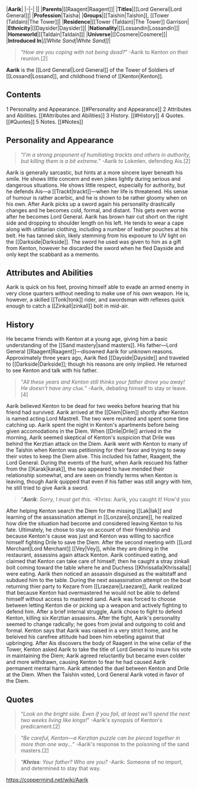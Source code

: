 |**Aarik**|
|-|-|
||
|**Parents**|[[Raagent\|Raagent]]|
|**Titles**|[[Lord General\|Lord General]]|
|**Profession**|Taisha|
|**Groups**|[[Taishin\|Taishin]], [[Tower (Taldain)\|The Tower]]|
|**Residence**|[[Tower (Taldain)\|The Tower]] Garrison|
|**Ethnicity**|[[Daysider\|Daysider]]|
|**Nationality**|[[Lossandin\|Lossandin]]|
|**Homeworld**|[[Taldain\|Taldain]]|
|**Universe**|[[Cosmere\|Cosmere]]|
|**Introduced In**|*[[White Sand\|White Sand]]*|

>“*How are you coping with not being dead?*”
\-Aarik to Kenton on their reunion.[2]


**Aarik** is the [[Lord General\|Lord General]] of the Tower of Soldiers of [[Lossand\|Lossand]], and childhood friend of [[Kenton\|Kenton]].

## Contents

1 Personality and Appearance. [[#Personality and Appearance]] 
2 Attributes and Abilities. [[#Attributes and Abilities]] 
3 History. [[#History]] 
4 Quotes. [[#Quotes]] 
5 Notes. [[#Notes]] 


## Personality and Appearance
>“*I'm a strong proponent of humiliating trackts and others in authority, but killing them is a bit extreme.*”
\-Aarik to Lokmlen, defending Ais.[2]


Aarik is generally sarcastic, but hints at a more sincere layer beneath his smile. He shows little concern and even jokes lightly during serious and dangerous situations. He shows little respect, especially for authority, but he defends Ais—a [[Trackt\|trackt]]—when her life is threatened. His sense of humour is rather acerbic, and he is shown to be rather gloomy when on his own. After Aarik picks up a sword again his personality drastically changes and he becomes cold, formal, and distant. This gets even worse after he becomes Lord General.
Aarik has brown hair cut short on the right side and dropping to shoulder length on his left. He tends to wear a cape along with utilitarian clothing, including a number of leather pouches at his belt. He has tanned skin, likely stemming from his exposure to UV light on the [[Darkside\|Darkside]]. The sword he used was given to him as a gift from Kenton, however he discarded the sword when he fled Dayside and only kept the scabbard as a memento.

## Attributes and Abilities
Aarik is quick on his feet, proving himself able to evade an armed enemy in very close quarters without needing to make use of his own weapon. He is, however, a skilled [[Tonk\|tonk]] rider, and swordsman  with reflexes quick enough to catch a [[Zinkall\|zinkall]] bolt in mid-air.

## History
He became friends with Kenton at a young age, giving him a basic understanding of the [[Sand mastery\|sand masters]]. His father—Lord General [[Raagent\|Raagent]]—disowned Aarik for unknown reasons. Approximately three years ago, Aarik fled [[Dayside\|Dayside]] and traveled to [[Darkside\|Darkside]]; though his reasons are only implied. He returned to see Kenton and talk with his father.

>“*All these years and Kenton still thinks your father drove you away! He doesn't have any clue.*”
\-Aarik, debating himself to stay or leave.[4]

Aarik believed Kenton to be dead for two weeks before hearing that his friend had survived. Aarik arrived at the [[Diem\|Diem]] shortly after Kenton is named acting Lord Mastrell. The two were reunited and spent some time catching up. Aarik spent the night in Kenton's apartments before being given accomodations in the Diem. When [[Drile\|Drile]] arrived in the morning, Aarik seemed skeptical of Kenton's suspicion that Drile was behind the Kerztian attack on the Diem.
Aarik went with Kenton to many of the Taishin when Kenton was petitioning for their favor and trying to sway their votes to keep the Diem alive. This included his father, Raagent, the Lord General. During the events of the hunt, when Aarik rescued his father from the [[Karak\|karak]], the two appeared to have mended their relationship somewhat, and are seen on friendly terms when Kenton is leaving, though Aarik quipped that even if his father was still angry with him, he still tried to give Aarik a sword.

>“***Aarik**: Sorry, I must get this.*
\-Khriss: Aarik, you caught it! How'd you


After helping Kenton search the Diem for the missing [[Lak\|lak]] and learning of the assassination attempt in [[Lonzare\|Lonzare]], he realized how dire the situation had become and considered leaving Kenton to his fate. Ultimately, he chose to stay on account of their friendship and because Kenton's cause was just and Kenton was willing to sacrifice himself fighting Drile to save the Diem.
After the second meeting with [[Lord Merchant\|Lord Merchant]] [[Vey\|Vey]], while they are dining in the restaurant, assassins again attack Kenton. Aarik continued eating, and claimed that Kenton can take care of himself; then he caught a stray zinkall bolt coming toward the table where he and Duchess [[Khrissalla\|Khrissalla]] were eating. Aarik then noticed an assassin disguised as the waitstaff and subdued him to the table.
During the next assassination attempt on the boat returning thier party to Kezare from [[Lraezare\|Lraezare]], Aarik realized that because Kenton had overmastered he would not be able to defend himself without access to mastered sand. Aarik was forced to choose between letting Kenton die or picking up a weapon and actively fighting to defend him. After a brief internal struggle, Aarik chose to fight to defend Kenton, killing six Kerztian assassins. After the fight, Aarik's personality seemed to change radically; he goes from jovial and outgoing to cold and formal. Kenton says that Aarik was raised in a very strict home, and he beleived his carefree attitude had been him rebelling against that upbringing.
After Ais discovers the body of Raagent in the wine cellar of the Tower, Kenton asked Aarik to take the title of Lord General to insure his vote in maintaining the Diem; Aarik agreed reluctantly but became even colder and more withdrawn, causing Kenton to fear he had caused Aarik permanent mental harm.
Aarik attended the duel between Kenton and Drile at the Diem. When the Taishin voted, Lord General Aarik voted in favor of the Diem.

## Quotes
>“*Look on the bright side. Even if you fail, at least we'll spend the next two weeks living like kings!*”
\-Aarik's synopsis of Kenton's predicament.[2]


>“*Be careful, Kenton—a Kerztian puzzle can be pieced together in more than one way...*”
\-Aarik's response to the poisoning of the sand masters.[2]


>“***Khriss**: Your father? Who are you?*
\-Aarik: Someone of no import, and determined to stay that way.




https://coppermind.net/wiki/Aarik
